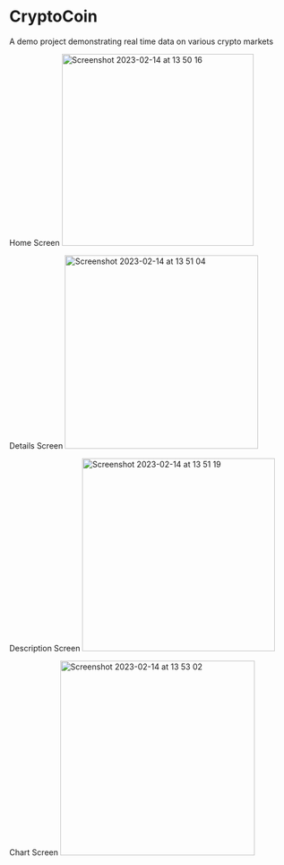 # CryptoCoin
A demo project demonstrating real time data on various crypto markets

Home Screen
<img width="342" alt="Screenshot 2023-02-14 at 13 50 16" src="https://user-images.githubusercontent.com/30384223/218830145-36416d21-7cab-45f4-8e20-28e2451e1ed5.png">

Details Screen
<img width="345" alt="Screenshot 2023-02-14 at 13 51 04" src="https://user-images.githubusercontent.com/30384223/218831111-88d425e3-1089-41ec-b8ba-00d507ac70bd.png">

Description Screen
<img width="344" alt="Screenshot 2023-02-14 at 13 51 19" src="https://user-images.githubusercontent.com/30384223/218831174-1240e58b-bd35-4f96-8085-e1c27b557191.png">

Chart Screen
<img width="347" alt="Screenshot 2023-02-14 at 13 53 02" src="https://user-images.githubusercontent.com/30384223/218831205-8291b0f5-9b40-4ce1-ac11-ef4bbbb41d50.png">
